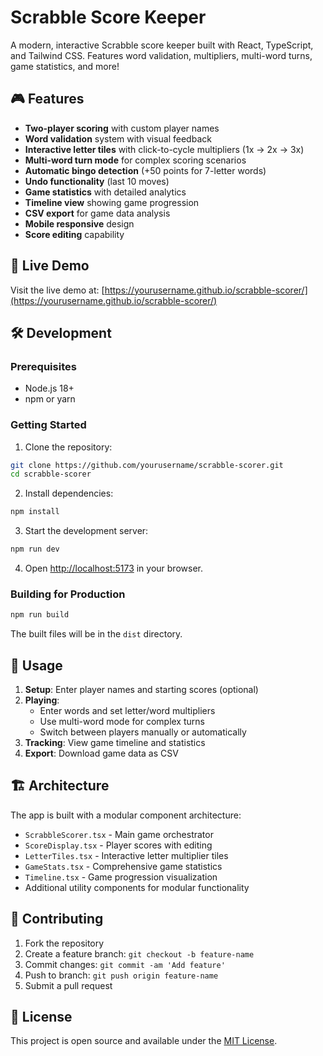 # Scrabble Score Keeper

A modern, interactive Scrabble score keeper built with React, TypeScript, and Tailwind CSS. Features word validation, multipliers, multi-word turns, game statistics, and more!

## 🎮 Features

- **Two-player scoring** with custom player names
- **Word validation** system with visual feedback
- **Interactive letter tiles** with click-to-cycle multipliers (1x → 2x → 3x)
- **Multi-word turn mode** for complex scoring scenarios
- **Automatic bingo detection** (+50 points for 7-letter words)
- **Undo functionality** (last 10 moves)
- **Game statistics** with detailed analytics
- **Timeline view** showing game progression
- **CSV export** for game data analysis
- **Mobile responsive** design
- **Score editing** capability

## 🚀 Live Demo

Visit the live demo at: [https://yourusername.github.io/scrabble-scorer/](https://yourusername.github.io/scrabble-scorer/)

## 🛠️ Development

### Prerequisites

- Node.js 18+ 
- npm or yarn

### Getting Started

1. Clone the repository:
```bash
git clone https://github.com/yourusername/scrabble-scorer.git
cd scrabble-scorer
```

2. Install dependencies:
```bash
npm install
```

3. Start the development server:
```bash
npm run dev
```

4. Open [http://localhost:5173](http://localhost:5173) in your browser.

### Building for Production

```bash
npm run build
```

The built files will be in the `dist` directory.

## 📱 Usage

1. **Setup**: Enter player names and starting scores (optional)
2. **Playing**: 
   - Enter words and set letter/word multipliers
   - Use multi-word mode for complex turns
   - Switch between players manually or automatically
3. **Tracking**: View game timeline and statistics
4. **Export**: Download game data as CSV

## 🏗️ Architecture

The app is built with a modular component architecture:

- `ScrabbleScorer.tsx` - Main game orchestrator
- `ScoreDisplay.tsx` - Player scores with editing
- `LetterTiles.tsx` - Interactive letter multiplier tiles  
- `GameStats.tsx` - Comprehensive game statistics
- `Timeline.tsx` - Game progression visualization
- Additional utility components for modular functionality

## 🤝 Contributing

1. Fork the repository
2. Create a feature branch: `git checkout -b feature-name`
3. Commit changes: `git commit -am 'Add feature'`
4. Push to branch: `git push origin feature-name`
5. Submit a pull request

## 📄 License

This project is open source and available under the [MIT License](LICENSE).